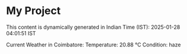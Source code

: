 # My Project

This content is dynamically generated in Indian Time (IST): 2025-01-28 04:01:51 IST


Current Weather in Coimbatore:
Temperature: 20.88 °C
Condition: haze
